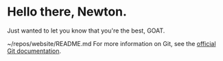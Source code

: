 
# Hello there, Newton. 
Just wanted to let you know that you're the best, GOAT.





























~/repos/website/README.md
 For more information on Git, see the
[official Git documentation](https://git-scm.com/).
